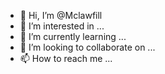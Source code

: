 - 👋 Hi, I’m @Mclawfill
- 👀 I’m interested in ...
- 🌱 I’m currently learning ...
- 💞️ I’m looking to collaborate on ...
- 📫 How to reach me ...

<!---
Mclawfill/Mclawfill is a ✨ special ✨ repository because its `README.md` (this file) appears on your GitHub profile.
You can click the Preview link to take a look at your changes.
--->

